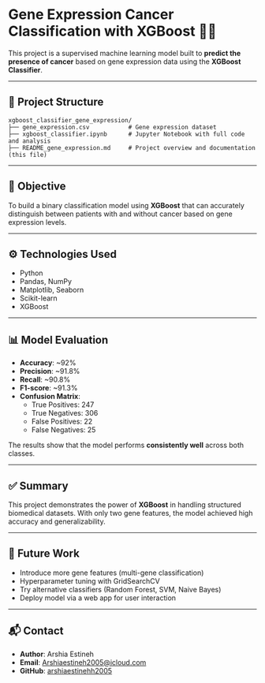 
# Gene Expression Cancer Classification with XGBoost 🧬🚀

This project is a supervised machine learning model built to **predict the presence of cancer** based on gene expression data using the **XGBoost Classifier**.

---

## 📁 Project Structure

```
xgboost_classifier_gene_expression/
├── gene_expression.csv           # Gene expression dataset
├── xgboost_classifier.ipynb      # Jupyter Notebook with full code and analysis
├── README_gene_expression.md     # Project overview and documentation (this file)
```

---

## 📌 Objective

To build a binary classification model using **XGBoost** that can accurately distinguish between patients with and without cancer based on gene expression levels.

---

## ⚙️ Technologies Used

- Python
- Pandas, NumPy
- Matplotlib, Seaborn
- Scikit-learn
- XGBoost

---

## 📊 Model Evaluation

- **Accuracy**: ~92%
- **Precision**: ~91.8%
- **Recall**: ~90.8%
- **F1-score**: ~91.3%
- **Confusion Matrix**:
    - True Positives: 247
    - True Negatives: 306
    - False Positives: 22
    - False Negatives: 25

The results show that the model performs **consistently well** across both classes.

---

## ✅ Summary

This project demonstrates the power of **XGBoost** in handling structured biomedical datasets. With only two gene features, the model achieved high accuracy and generalizability.

---

## 🔭 Future Work

- Introduce more gene features (multi-gene classification)
- Hyperparameter tuning with GridSearchCV
- Try alternative classifiers (Random Forest, SVM, Naive Bayes)
- Deploy model via a web app for user interaction

---

## 📬 Contact

- **Author**: Arshia Estineh
- **Email**: Arshiaestineh2005@icloud.com
- **GitHub**: [arshiaestinehh2005](https://github.com/arshiaaestineh)
